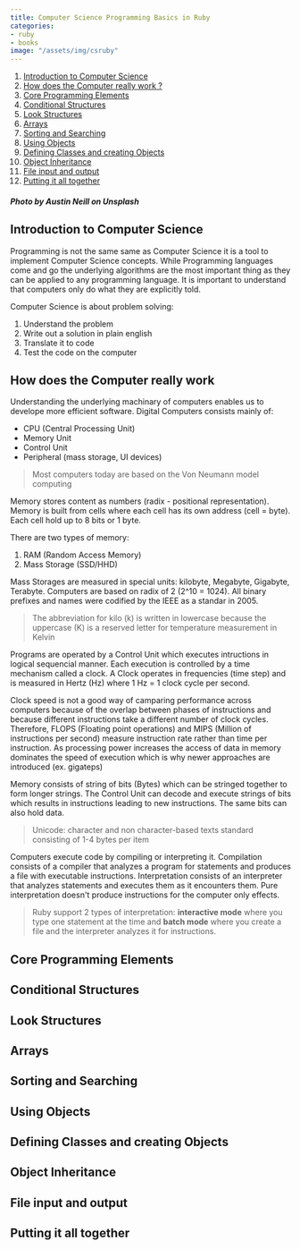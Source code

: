 ```yaml
---
title: Computer Science Programming Basics in Ruby
categories:
- ruby
- books
image: "/assets/img/csruby"
---
```


1. [Introduction to Computer Science](#introduction-to-computer-science)
2. [How does the Computer really work ?](#how-does-the-computer-really-work)
3. [Core Programming Elements](#core-programming-elements)
4. [Conditional Structures](#conditional-structures)
5. [Look Structures](#loop-structures)
6. [Arrays](#arrays)
7. [Sorting and Searching](#sorting-and-searching)
8. [Using Objects](#using-objects)
9. [Defining Classes and creating Objects](#defining-classes-and-creating-objects)
10. [Object Inheritance](#object-inheritance)
11. [File input and output](#file-input-and-output)
12. [Putting it all together](#putting-it-all-together)

##### Photo by Austin Neill on Unsplash

## Introduction to Computer Science

Programming is not the same same as Computer Science it is a tool to implement Computer Science concepts. While Programming languages come and go the underlying algorithms are the most important thing as they can be applied to any programming language. It is important to understand that computers only do what they are explicitly told. 

Computer Science is about problem solving:

1. Understand the problem
2. Write out a solution in plain english
3. Translate it to code
4. Test the code on the computer

## How does the Computer really work

Understanding the underlying machinary of computers enables us to develope more efficient software. Digital Computers consists mainly of:

- CPU (Central Processing Unit)
- Memory Unit
- Control Unit
- Peripheral (mass storage, UI devices)

> Most computers today are based on the Von Neumann model computing

Memory stores content as numbers (radix - positional representation). Memory is built from cells where each cell has its own address (cell = byte). Each cell hold up to 8 bits or 1 byte. 

There are two types of memory:

1. RAM (Random Access Memory)
2. Mass Storage (SSD/HHD)

Mass Storages are measured in special units: kilobyte, Megabyte, Gigabyte, Terabyte. Computers are based on radix of 2 (2^10 = 1024). All binary prefixes and names were codified by the IEEE as a standar in 2005. 

> The abbreviation for kilo (k) is written in lowercase because the uppercase (K) is a reserved letter for temperature measurement in Kelvin

Programs are operated by a Control Unit which executes intructions in logical sequencial manner. Each execution is controlled by a time mechanism called a clock. A Clock operates in frequencies (time step) and is measured in Hertz (Hz) where 1 Hz = 1 clock cycle per second. 

Clock speed is not a good way of camparing performance across computers because of the overlap between phases of instructions and because different instructions take a different number of clock cycles. Therefore, FLOPS (Floating point operations) and MIPS (Million of instructions per second) measure instruction rate rather than time per instruction. As processing power increases the access of data in memory dominates the speed of execution which is why newer approaches are introduced (ex. gigateps)

Memory consists of string of bits (Bytes) which can be stringed together to form longer strings. The Control Unit can decode and execute strings of bits which results in instructions leading to new instructions. The same bits can also hold data.

> Unicode: character and non character-based texts standard consisting of 1-4 bytes per item

Computers execute code by compiling or interpreting it. Compilation consists of a compiler that analyzes a program for statements and produces a file with executable instructions. Interpretation consists of an interpreter that analyzes statements and executes them as it encounters them. Pure interpretation doesn't produce instructions for the computer only effects.

> Ruby support 2 types of interpretation: __interactive mode__ where you type one statement at the time and __batch mode__ where you create a file and the interpreter analyzes it for instructions.


## Core Programming Elements
## Conditional Structures
## Look Structures
## Arrays
## Sorting and Searching
## Using Objects
## Defining Classes and creating Objects
## Object Inheritance
## File input and output
## Putting it all together